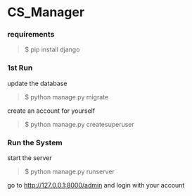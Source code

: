 # CS_Manager

### requirements
> $ pip install django

### 1st Run
update the database
> $ python manage.py migrate

create an account for yourself
> $ python manage.py createsuperuser

### Run the System
start the server
> $ python manage.py runserver

go to http://127.0.0.1:8000/admin and login with your account